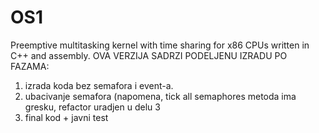 # OS1
Preemptive multitasking kernel with time sharing for x86 CPUs written in C++ and assembly.
OVA VERZIJA SADRZI PODELJENU IZRADU PO FAZAMA:
1) izrada koda bez semafora i event-a.
2) ubacivanje semafora (napomena, tick all semaphores metoda ima gresku, refactor uradjen u delu 3
3) final kod + javni test

